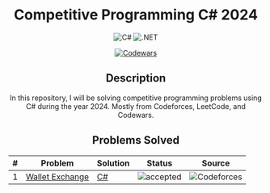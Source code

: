 <div align="center">

# Competitive Programming C# 2024

![C#](https://img.shields.io/badge/C%23-239120?style=for-the-badge&logo=c-sharp&logoColor=white)
![.NET](https://img.shields.io/badge/.NET-512BD4?style=for-the-badge&logo=.net&logoColor=white)

[![Codewars](https://www.codewars.com/users/jamerrq/badges/micro)](https://www.codewars.com/users/jamerrq)

## Description

In this repository, I will be solving competitive programming problems using C#
during the year 2024. Mostly from Codeforces, LeetCode, and Codewars.

## Problems Solved

| # | Problem | Solution | Status | Source |
|---|---------|----------|--------|--------|
| 1 | [Wallet Exchange](https://codeforces.com/contest/1919/problem/A) | [C#](src/Codeforces/Wallet%20Exchange/Program.cs) | ![accepted](https://img.shields.io/badge/Accepted-44CC11?style=for-the-badge) | ![Codeforces](https://img.shields.io/badge/-Codeforces-1F8ACB?style=for-the-badge&logo=codeforces&logoColor=white) |

</div>
